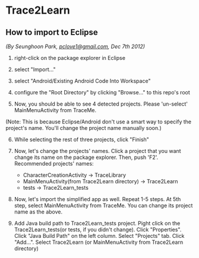Trace2Learn
===========

How to import to Eclipse
------------------------
_(By Seunghoon Park, pclove1@gmail.com, Dec 7th 2012)_

1. right-click on the package explorer in Eclipse

2. select "Import..."

3. select "Android/Existing Android Code Into Workspace"

4. configure the "Root Directory" by clicking "Browse..." to this repo's root

5. Now, you should be able to see 4 detected projects. Please 'un-select' MainMenuActivity from TraceMe.

(Note: This is because Eclipse/Android don't use a smart way to specify the project's name. You'll change the project name manually soon.)

6. While selecting the rest of three projects, click "Finish"

7. Now, let's change the projects' names. Click a project that you want change its name on the package explorer. Then, push 'F2'. Recommended projects' names:

	* CharacterCreationActivity -> TraceLibrary
	* MainMenuActivity(from Trace2Learn directory) -> Trace2Learn
	* tests -> Trace2Learn_tests

8. Now, let's import the simplified app as well. Repeat 1-5 steps. At 5th step, select MainMenuActivity from TraceMe. You can change its project name as the above.

9. Add Java build path to Trace2Learn_tests project. Pight click on the Trace2Learn_tests(or tests, if you didn't change). Click "Properties". Click "Java Build Path" on the left column. Select "Projects" tab. Click "Add...". Select Trace2Learn (or MainMenuActivity from Trace2Learn directory)
